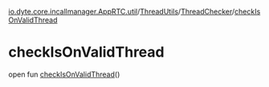 [io.dyte.core.incallmanager.AppRTC.util](../../index.md)/[ThreadUtils](../index.md)/[ThreadChecker](index.md)/[checkIsOnValidThread](check-is-on-valid-thread.md)

# checkIsOnValidThread


open fun [checkIsOnValidThread](check-is-on-valid-thread.md)()
